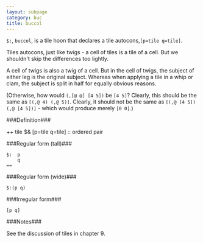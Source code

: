 ```yaml
---
layout: subpage
category: buc
title: buccol
---
```


`$:`, `buccol`, is a tile hoon that declares a tile autocons,`[p=tile q=tile]`.

Tiles autocons, just like twigs - a cell of tiles is a tile of a cell. But we shouldn't skip the differences too lightly.

A cell of twigs is also a twig of a cell. But in the cell of twigs, the subject of either leg is the original subject. Whereas when applying a tile in a whip or clam, the subject is split in half for equally obvious reasons.

(Otherwise, how would `(,[@ @] [4 5])` be `[4 5]`? Clearly, this should be the same as `[(,@ 4) (,@ 5)]`. Clearly, it should not be the same as `[(,@ [4 5]) (,@ [4 5])]` - which would produce merely `[0 0]`.)

###Definition###

  ++  tile  $&  [p=tile q=tile]                           ::  ordered pair

###Regular form (tall)###

    $:  p
        q
    ==

###Regular form (wide)###

    $:(p q)

###Irregular form###

    [p q]

###Notes###

See the discussion of tiles in chapter 9.
